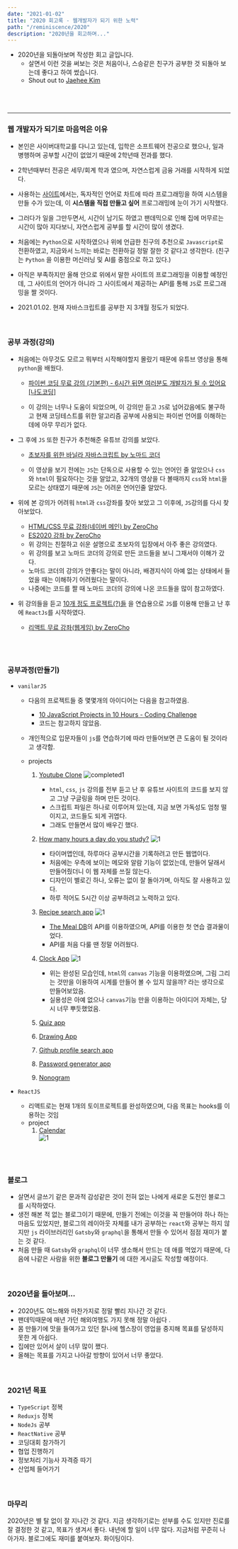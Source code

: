 ```yaml
---
date: "2021-01-02"
title: "2020 회고록 - 웹개발자가 되기 위한 노력"
path: "/reminiscence/2020"
description: "2020년을 회고하며..."
---
```


- 2020년을 되돌아보며 작성한 회고 글입니다.
    - 살면서 이런 것을 써보는 것은 처음이나, 스승같은 친구가 공부한 것 되돌아 보는데 좋다고 하여 썼습니다.
    - Shout out to [Jaehee Kim](https://github.com/JaeHeee)
    <br/>
    <br/>
    <br/>

---

### 웹 개발자가 되기로 마음먹은 이유
- 본인은 사이버대학교를 다니고 있는데, 입학은 소프트웨어 전공으로 했으나, 일과 병행하며 공부할 시간이 없었기 때문에 2학년때 전과를 했다.  

- 2학년때부터 전공은 세무/회계 학과 였으며, 자연스럽게 금융 거래를 시작하게 되었다.

- 사용하는 [사이트](https://www.tradingview.com)에서는, 독자적인 언어로 차트에 따라 프로그래밍을 하여 시스템을 만들 수가 있는데, 이 __시스템을 직접 만들고 싶어__ 프로그래밍에 눈이 가기 시작했다.
    
- 그러다가 일을 그만두면서, 시간이 남기도 하였고 팬데믹으로 인해 집에 머무르는 시간이 많아 지다보니, 자연스럽게 공부를 할 시간이 많이 생겼다.

- 처음에는 `Python`으로 시작하였으나 위에 언급한 친구의 추천으로 `Javascript`로 전환하였고, 지금와서 느끼는 바로는 전환하길 정말 잘한 것 같다고 생각한다. (친구는 `Python` 을 이용한 머신러닝 및 AI를 중점으로 하고 있다.)

- 아직은 부족하지만 올해 안으로 위에서 말한 사이트의 프로그래밍을 이용할 예정인데, 그 사이트의 언어가 아니라 그 사이트에서 제공하는 API를 통해 `JS`로 프로그래밍을 짤 것이다.

- 2021.01.02. 현재 자바스크립트를 공부한 지 3개월 정도가 되었다.
    <br/>
    <br/>
    <br/>
    
### 공부 과정(강의)
- 처음에는 아무것도 모르고 뭐부터 시작해야할지 몰랐기 때문에 유튜브 영상을 통해 `python`을 배웠다.
    - [파이썬 코딩 무료 강의 (기본편) - 6시간 뒤면 여러분도 개발자가 될 수 있어요 [나도코딩]](https://www.youtube.com/watch?v=kWiCuklohdY&ab_channel=%EB%82%98%EB%8F%84%EC%BD%94%EB%94%A9)

    - 이 강의는 너무나 도움이 되었으며, 이 강의만 듣고 `JS`로 넘어갔음에도 불구하고 현재 코딩테스트를 위한 알고리즘 공부에 사용되는 파이썬 언어를 이해하는 데에 아무 무리가 없다.

- 그 후에 `JS` 또한 친구가 추천해준 유튜브 강의를 보았다.
    - [초보자를 위한 바닐라 자바스크립트 by 노마드 코더](https://www.youtube.com/watch?v=wUHncG3VwPw&list=PLLUCyU7SBaR7tOMe-ySJ5Uu1UlEBznxTr&ab_channel=%EB%85%B8%EB%A7%88%EB%93%9C%EC%BD%94%EB%8D%94NomadCoders)
    
    - 이 영상을 보기 전에는 `JS`는 단독으로 사용할 수 있는 언어인 줄 알았으나 `css`와 `html`이 필요하다는 것을 알았고, 32개의 영상을 다 볼때까지 `css`와 `html`을 모르는 상태였기 때문에 `JS`는 어려운 언어인줄 알았다.
    
- 위에 본 강의가 어려워 `html`과 `css`강좌를 찾아 보았고 그 이후에, `JS`강의를 다시 찾아보았다.
    - [HTML/CSS 무료 강좌(네이버 메인) by ZeroCho](https://www.youtube.com/watch?v=ohpjJNal2lk&list=PLcqDmjxt30Rsb8Zpgbemt-NaCOjr2WIUj&ab_channel=ZeroChoTV)
    - [ES2020 강좌 by ZeroCho](https://www.youtube.com/watch?v=q3RDTYLIzxo&list=PLcqDmjxt30RuMjo2hbuUmc1xzPoEGnLdz&ab_channel=ZeroChoTV)
    - 위 강의는 친절하고 쉬운 설명으로 초보자의 입장에서 아주 좋은 강의였다.
    - 위 강의를 보고 노마드 코더의 강의로 만든 코드들을 보니 그재서야 이해가 갔다.
    - 노마드 코더의 강의가 안좋다는 말이 아니라, 배경지식이 아예 없는 상태에서 들었을 때는 이해하기 어려웠다는 말이다. 
    - 나중에는 코드를 짤 때 노마드 코더의 강의에 나온 코드들을 많이 참고하였다.

- 위 강의들을 듣고 [10개 정도 프로젝트(?)들](###공부과정(만들기)) 을 연습용으로 `JS`를 이용해 만들고 난 후에 `ReactJs`를 시작하였다.
    - [리액트 무료 강좌(웹게임) by ZeroCho](https://www.youtube.com/watch?v=V3QsSrldHqI&list=PLcqDmjxt30RtqbStQqk-eYMK8N-1SYIFn&ab_channel=ZeroChoTV)
    <br/>
    <br/>
    <br/>

### 공부과정(만들기)
- `vanilarJS`

    - 다음의 프로젝트들 중 몇몇개의 아이디어는 다음을 참고하였음.
        - [10 JavaScript Projects in 10 Hours - Coding Challenge](https://www.youtube.com/watch?v=dtKciwk_si4&ab_channel=FlorinPop)
        - 코드는 참고하지 않았음.
    
    - 개인적으로 입문자들이 `js`를 연습하기에 따라 만들어보면 큰 도움이 될 것이라고 생각함.
    - projects
        1. [Youtube Clone](https://github.com/Ho-s/Youtube-clone-coding)
        ![completed1](https://user-images.githubusercontent.com/71132893/103454570-cb504c80-4d28-11eb-9abd-e91e0d9381e5.PNG)
            - `html`, `css`, `js` 강의를 전부 듣고 난 후 유튜브 사이트의 코드를 보지 않고 그냥 구글링을 하며 만든 것이다.
            - 스크립트 파일은 하나로 이루어져 있는데, 지금 보면 가독성도 엄청 떨이지고, 코드들도 되게 귀엽다.
            - 그래도 만들면서 많이 배우긴 했다.
            

        1. [How many hours a day do you study?](https://github.com/Ho-s/How-many-hours-a-day-do-you-study)
        ![1](https://user-images.githubusercontent.com/71132893/103454600-11a5ab80-4d29-11eb-8d8a-d4b4ba25f345.PNG)
            - 타이머앱인데, 하루마다 공부시간을 기록하려고 만든 웹앱이다.
            - 처음에는 우측에 보이는 메모와 알람 기능이 없었는데, 만들어 달래서 만들어줬더니 이 웹 자체를 쓰질 않는다.
            - 디자인이 별로긴 하나, 오류는 없이 잘 돌아가며, 아직도 잘 사용하고 있다.
            - 하루 적어도 5시간 이상 공부하려고 노력하고 있다.
        
        1. [Recipe search app](https://github.com/Ho-s/Recipe-app)
        ![1](https://user-images.githubusercontent.com/71132893/103454757-7a415800-4d2a-11eb-8c28-b0135d3f856a.PNG)
            - [The Meal DB](https://themealdb.com/)의 API를 이용하였으며, API를 이용한 첫 연습 결과물이었다.
            - API를 처음 다룰 땐 정말 어려웠다.

        1. [Clock App](https://github.com/Ho-s/Clock-App)
        ![1](https://user-images.githubusercontent.com/71132893/103454804-d310f080-4d2a-11eb-9e7d-f3c901451ef4.PNG)
            - 위는 완성된 모습인데,  `html`의 `canvas` 기능을 이용하였으며, 그림 그리는 것만을 이용하여 시계를 만들어 볼 수 있지 않을까? 라는 생각으로 만들어보았음.
            - 실용성은 아예 없으나 `canvas`기능 만을 이용하는 아이디어 자체는, 당시 너무 뿌듯했었음.

        1. [Quiz app](https://github.com/Ho-s/Quiz-app)
        1. [Drawing App](https://github.com/Ho-s/Drawing-App) 
        1. [Github profile search app](https://github.com/Ho-s/Github-Profile-Searching-App)
        1. [Password generator app](https://github.com/Ho-s/Password-Generating-app)
        1. [Nonogram](https://github.com/Ho-s/Nonogram)


- `ReactJS`
    - 리액트로는 현재 1개의 토이프로젝트를 완성하였으며, 다음 목표는 hooks를 이용하는 것임
    - project
        1. [Calendar](https://github.com/Ho-s/Calendar-with-React)  
        ![1](https://user-images.githubusercontent.com/71132893/103136898-b1e74900-4707-11eb-8853-023687c44d5c.gif)
    <br/>
    <br/>
    <br/>


### 블로그
- 살면서 글쓰기 같은 문과적 감성같은 것이 전혀 없는 나에게 새로운 도전인 블로그를 시작하였다.
- 생전 해본 적 없는 블로그이기 때문에, 만들기 전에는 이것을 꼭 만들어야 하나 하는 마음도 있었지만, 블로그의 레이아웃 자체를 내가 공부하는 `react`와 공부는 하지 않지만 `js` 라이브러리인 `Gatsby`와 `graphql`을 통해서 만들 수 있어서 점점 재미가 붙는 것 같다.
- 처음 만들 때 `Gatsby`와 `graphql`이 너무 생소해서 만드는 데 애를 먹었기 때문에, 다음에 나같은 사람을 위한 __블로그 만들기__ 에 대한 게시글도 작성할 예정이다.
    <br/>
    <br/>
    <br/>

### 2020년을 돌아보며...
- 2020년도 여느해와 마찬가지로 정말 빨리 지나간 것 같다. 
- 팬데믹때문에 매년 가던 해외여행도 가지 못해 정말 아쉽다 .
- 몸 만들기에 맛을 들여가고 있던 찰나에 헬스장이 영업을 중지해 목표를 달성하지 못한 게  아쉽다.
- 집에만 있어서 살이 너무 많이 쪘다.
- 올해는 목표를 가지고 나아갈 방향이 있어서 너무 좋았다.
    <br/>
    <br/>
    <br/>


### 2021년 목표
- `TypeScript` 정복
- `Reduxjs` 정복
- `NodeJs` 공부
- `ReactNative` 공부
- 코딩대회 참가하기
- 협업 진행하기
- 정보처리 기능사 자격증 따기
- 산업체 들어가기
    <br/>
    <br/>
    <br/>


### 마무리
2020년은 별 탈 없이 잘 지나간 것 같다. 지금 생각하기로는 섣부를 수도 있지만 진로를 잘 결정한 것 같고, 목표가 생겨서 좋다. 
내년에 할 일이 너무 많다. 지금처럼 꾸준히 나아가자. 블로그에도 재미를 붙여보자.
화이팅이다.



